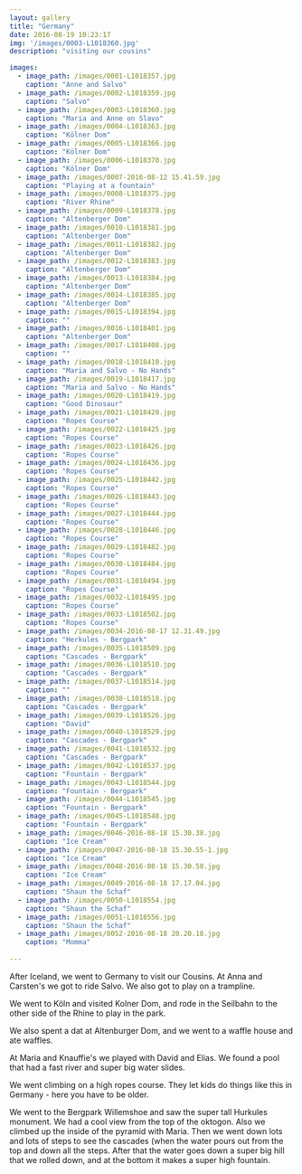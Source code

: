 ```yaml
---
layout: gallery
title: "Germany"
date: 2016-08-19 10:23:17
img: '/images/0003-L1018360.jpg'
description: "visiting our cousins"

images:
  - image_path: /images/0001-L1018357.jpg
    caption: "Anne and Salvo"
  - image_path: /images/0002-L1018359.jpg
    caption: "Salvo"
  - image_path: /images/0003-L1018360.jpg
    caption: "Maria and Anne on Slavo"
  - image_path: /images/0004-L1018363.jpg
    caption: "Kölner Dom"
  - image_path: /images/0005-L1018366.jpg
    caption: "Kölner Dom"
  - image_path: /images/0006-L1018370.jpg
    caption: "Kölner Dom"
  - image_path: /images/0007-2016-08-12 15.41.59.jpg
    caption: "Playing at a fountain"
  - image_path: /images/0008-L1018375.jpg
    caption: "River Rhine"
  - image_path: /images/0009-L1018378.jpg
    caption: "Altenberger Dom"
  - image_path: /images/0010-L1018381.jpg
    caption: "Altenberger Dom"
  - image_path: /images/0011-L1018382.jpg
    caption: "Altenberger Dom"
  - image_path: /images/0012-L1018383.jpg
    caption: "Altenberger Dom"
  - image_path: /images/0013-L1018384.jpg
    caption: "Altenberger Dom"
  - image_path: /images/0014-L1018385.jpg
    caption: "Altenberger Dom"
  - image_path: /images/0015-L1018394.jpg
    caption: ""
  - image_path: /images/0016-L1018401.jpg
    caption: "Altenberger Dom"
  - image_path: /images/0017-L1018408.jpg
    caption: ""
  - image_path: /images/0018-L1018410.jpg
    caption: "Maria and Salvo - No Hands"
  - image_path: /images/0019-L1018417.jpg
    caption: "Maria and Salvo - No Hands"
  - image_path: /images/0020-L1018419.jpg
    caption: "Good Dinosaur"
  - image_path: /images/0021-L1018420.jpg
    caption: "Ropes Course"
  - image_path: /images/0022-L1018425.jpg
    caption: "Ropes Course"
  - image_path: /images/0023-L1018426.jpg
    caption: "Ropes Course"
  - image_path: /images/0024-L1018436.jpg
    caption: "Ropes Course"
  - image_path: /images/0025-L1018442.jpg
    caption: "Ropes Course"
  - image_path: /images/0026-L1018443.jpg
    caption: "Ropes Course"
  - image_path: /images/0027-L1018444.jpg
    caption: "Ropes Course"
  - image_path: /images/0028-L1018446.jpg
    caption: "Ropes Course"
  - image_path: /images/0029-L1018482.jpg
    caption: "Ropes Course"
  - image_path: /images/0030-L1018484.jpg
    caption: "Ropes Course"
  - image_path: /images/0031-L1018494.jpg
    caption: "Ropes Course"
  - image_path: /images/0032-L1018495.jpg
    caption: "Ropes Course"
  - image_path: /images/0033-L1018502.jpg
    caption: "Ropes Course"
  - image_path: /images/0034-2016-08-17 12.31.49.jpg
    caption: "Herkules - Bergpark"
  - image_path: /images/0035-L1018509.jpg
    caption: "Cascades - Bergpark"
  - image_path: /images/0036-L1018510.jpg
    caption: "Cascades - Bergpark"
  - image_path: /images/0037-L1018514.jpg
    caption: ""
  - image_path: /images/0038-L1018518.jpg
    caption: "Cascades - Bergpark"
  - image_path: /images/0039-L1018526.jpg
    caption: "David"
  - image_path: /images/0040-L1018529.jpg
    caption: "Cascades - Bergpark"
  - image_path: /images/0041-L1018532.jpg
    caption: "Cascades - Bergpark"
  - image_path: /images/0042-L1018537.jpg
    caption: "Fountain - Bergpark"
  - image_path: /images/0043-L1018544.jpg
    caption: "Fountain - Bergpark"
  - image_path: /images/0044-L1018545.jpg
    caption: "Fountain - Bergpark"
  - image_path: /images/0045-L1018548.jpg
    caption: "Fountain - Bergpark"
  - image_path: /images/0046-2016-08-18 15.30.38.jpg
    caption: "Ice Cream"
  - image_path: /images/0047-2016-08-18 15.30.55-1.jpg
    caption: "Ice Cream"
  - image_path: /images/0048-2016-08-18 15.30.58.jpg
    caption: "Ice Cream"
  - image_path: /images/0049-2016-08-18 17.17.04.jpg
    caption: "Shaun the Schaf"
  - image_path: /images/0050-L1018554.jpg
    caption: "Shaun the Schaf"
  - image_path: /images/0051-L1018556.jpg
    caption: "Shaun the Schaf"
  - image_path: /images/0052-2016-08-18 20.20.18.jpg
    caption: "Momma"
  
---
```



After Iceland, we went to Germany to visit our Cousins.  At Anna and Carsten's we got to ride Salvo.  We also got to play on a trampline.

We went to Köln and visited Kolner Dom, and rode in the Seilbahn to the other side of the Rhine to play in the park.

We also spent a dat at Altenburger Dom, and we went to a waffle house and ate waffles.

At Maria and Knauffie's we played with David and Elias.  We found a pool that had a fast river and super big water slides.

We went climbing on a high ropes course.  They let kids do things like this in Germany - here you have to be older.

We went to the Bergpark Willemshoe and saw the super tall Hurkules monument.  We had a  cool view from the top of the oktogon.  Also we climbed up the inside of the pyramid with Maria.  Then we went down lots and lots of steps to see the cascades (when the water pours out from the top and down all the steps.  After that the water goes down a super big hill that we rolled down, and at the bottom it makes a super high fountain.


